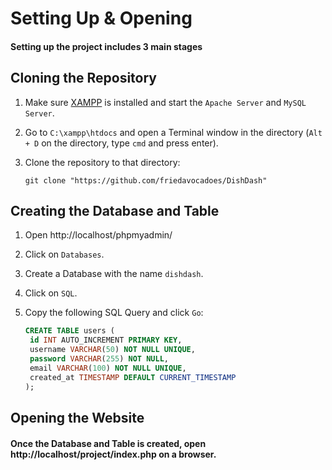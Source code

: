 # Setting Up & Opening
#### Setting up the project includes 3 main stages

## Cloning the Repository
1. Make sure [XAMPP](https://www.apachefriends.org/) is installed and start the `Apache Server` and `MySQL Server`.
2. Go to `C:\xampp\htdocs` and open a Terminal window in the directory (`Alt + D` on the directory, type `cmd` and press enter).
3. Clone the repository to that directory:
   
   ```git
   git clone "https://github.com/friedavocadoes/DishDash"
   ```

## Creating the Database and Table
1. Open http://localhost/phpmyadmin/
2. Click on `Databases`.
3. Create a Database with the name `dishdash`.
4. Click on `SQL`.
5. Copy the following SQL Query and click `Go`:
   
   ```sql
   CREATE TABLE users (
    id INT AUTO_INCREMENT PRIMARY KEY,
    username VARCHAR(50) NOT NULL UNIQUE,
    password VARCHAR(255) NOT NULL,
    email VARCHAR(100) NOT NULL UNIQUE,
    created_at TIMESTAMP DEFAULT CURRENT_TIMESTAMP
   );
   ```



## Opening the Website
#### Once the Database and Table is created, open http://localhost/project/index.php on a browser.

